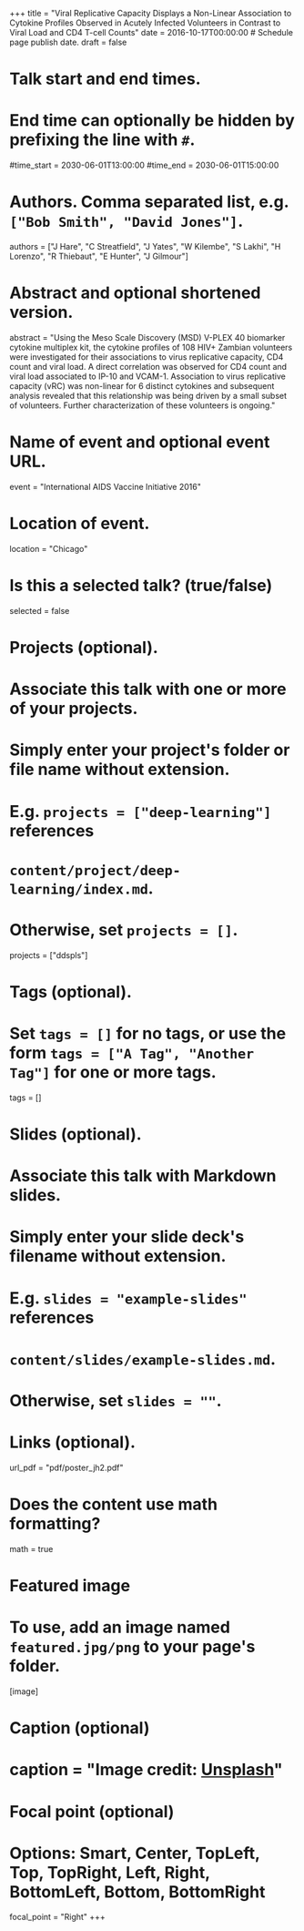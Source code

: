 +++
title = "Viral Replicative Capacity Displays a Non-Linear Association to Cytokine Profiles Observed in Acutely Infected Volunteers in Contrast to Viral Load and CD4 T-cell Counts"
date = 2016-10-17T00:00:00  # Schedule page publish date.
draft = false

# Talk start and end times.
#   End time can optionally be hidden by prefixing the line with `#`.
#time_start = 2030-06-01T13:00:00
#time_end = 2030-06-01T15:00:00

# Authors. Comma separated list, e.g. `["Bob Smith", "David Jones"]`.
authors = ["J Hare", "C Streatfield", "J Yates", "W Kilembe", "S Lakhi", "H Lorenzo", "R Thiebaut", "E Hunter", "J Gilmour"]

# Abstract and optional shortened version.
abstract = "Using the Meso Scale Discovery (MSD) V-PLEX 40 biomarker cytokine multiplex kit, the cytokine profiles of 108 HIV+ Zambian volunteers were investigated for their associations to virus replicative capacity, CD4 count and viral load. A direct correlation was observed for CD4 count and viral load associated to IP-10 and VCAM-1. Association to virus replicative capacity (vRC) was non-linear  for 6 distinct cytokines and subsequent analysis revealed that this relationship was being driven by a small subset of volunteers. Further characterization of these volunteers is ongoing."

# Name of event and optional event URL.
event = "International AIDS Vaccine Initiative 2016"

# Location of event.
location = "Chicago"

# Is this a selected talk? (true/false)
selected = false

# Projects (optional).
#   Associate this talk with one or more of your projects.
#   Simply enter your project's folder or file name without extension.
#   E.g. `projects = ["deep-learning"]` references 
#   `content/project/deep-learning/index.md`.
#   Otherwise, set `projects = []`.
projects = ["ddspls"]

# Tags (optional).
#   Set `tags = []` for no tags, or use the form `tags = ["A Tag", "Another Tag"]` for one or more tags.
tags = []

# Slides (optional).
#   Associate this talk with Markdown slides.
#   Simply enter your slide deck's filename without extension.
#   E.g. `slides = "example-slides"` references 
#   `content/slides/example-slides.md`.
#   Otherwise, set `slides = ""`.


# Links (optional).
url_pdf = "pdf/poster_jh2.pdf"

# Does the content use math formatting?
math = true

# Featured image
# To use, add an image named `featured.jpg/png` to your page's folder. 
[image]
  # Caption (optional)
  # caption = "Image credit: [**Unsplash**](https://unsplash.com/photos/bzdhc5b3Bxs)"

  # Focal point (optional)
  # Options: Smart, Center, TopLeft, Top, TopRight, Left, Right, BottomLeft, Bottom, BottomRight
  focal_point = "Right"
+++
